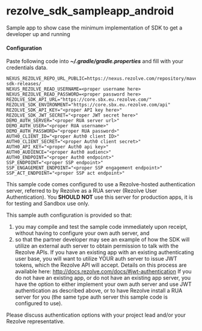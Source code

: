 # rezolve_sdk_sampleapp_android
Sample app to show case the minimum implementation of SDK to get a developer up and running

#### Configuration
Paste following code into ***~/.gradle/gradle.properties*** and fill with your credentials data.
```
NEXUS_REZOLVE_REPO_URL_PUBLIC=https://nexus.rezolve.com/repository/maven-sdk-releases/
NEXUS_REZOLVE_READ_USERNAME=<proper username here>
NEXUS_REZOLVE_READ_PASSWORD=<proper password here>
REZOLVE_SDK_API_URL="https://core.sbx.eu.rezolve.com/"
REZOLVE_SDK_ENVIRONMENT="https://core.sbx.eu.rezolve.com/api"
REZOLVE_SDK_API_KEY="<proper API key here>"
REZOLVE_SDK_JWT_SECRET="<proper JWT secret here>"
DEMO_AUTH_SERVER="<proper RUA server url>"
DEMO_AUTH_USER="<proper RUA username>"
DEMO_AUTH_PASSWORD="<proper RUA password>"
AUTH0_CLIENT_ID="<proper Auth0 client ID>"
AUTH0_CLIENT_SECRET="<proper Auth0 client secret>"
AUTH0_API_KEY="<proper Auth0 api key>"
AUTH0_AUDIENCE="<proper Auth0 audienc>"
AUTH0_ENDPOINT="<proper Auth0 endpoint>"
SSP_ENDPOINT="<proper SSP endpoint>"
SSP_ENGAGEMENT_ENDPOINT="<proper SSP engagement endpoint>"
SSP_ACT_ENDPOINT="<proper SSP act endpoint>"
```
This sample code comes configured to use a Rezolve-hosted authentication server, referred to by Rezolve as a RUA server (Rezolve User Authentication).
You **SHOULD NOT** use this server for production apps, it is for testing and Sandbox use only.

This sample auth configuration is provided so that:
1) you may compile and test the sample code immediately upon receipt, without having to configure your own auth server, and
2) so that the partner developer may see an example of how the SDK will utilize an external auth server to obtain permission to talk with the Rezolve APIs.
If you have an existing app with an existing authenticating user base, you will want to utilize YOUR auth server to issue JWT tokens, which the Rezolve API will accept.
Details on this process are available here: http://docs.rezolve.com/docs/#jwt-authentication
If you do not have an existing app, or do not have an existing app server, you have the option to either implement your own auth server and use JWT authentication as described above, or to have Rezolve install a RUA server for you (the same type auth server this sample code is configured to use).

Please discuss authentication options with your project lead and/or your Rezolve representative.